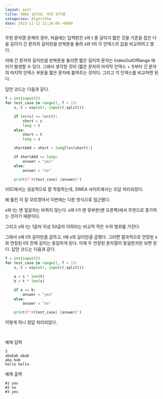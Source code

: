 ```yaml
---
layout: post
title: SWEA 18758. 무한 문자열
categories: Algorithm
date: 2023-11-12 22:26:00 +0900
---
```

무한 문자열 문제의 경우, 처음에는 입력받은 s와 t 중 길이가 짧은 것을 기준을 잡은 다음 길이가 긴 문자의 길이만큼 반복문을 돌려 s와 t의 각 인덱스의 값을 비교하려고 했다.

이때 긴 문자의 길이만큼 반복문을 돌리면 짧은 길이의 문자는 IndexOutOfRange 에러가 발생할 수 있다. 그래서 생각한 것이 (짧은 문자의 마지막 인덱스 + 1)부터 긴 문자의 마지막 인덱스 부분을 짧은 문자에 붙여주는 것이다. 그리고 각 인덱스를 비교하면 된다.

답안 코드는 다음과 같다.

```python
T = int(input())
for test_case in range(1, T + 1):
    s, t = map(str, input().split())

    if len(s) <= len(t):
        short = s
        long = t
    else:
        short = t
        long = s

    shortAdd = short + long[len(short):]

    if shortAdd == long:
        answer = "yes"
    else:
        answer = "no"

    print(f"#{test_case} {answer}")
```

VSC에서는 성공적으로 잘 작동하는데, SWEA 사이트에서는 오답 처리되었다.

왜 틀린 지 잘 모르겠어서 이번에는 다른 방식으로 접근했다.

s와 t는 맨 앞글자는 바뀌지 않는다. s와 t가 맨 뒷부분(맨 오른쪽)에서 무한으로 증가하는 것이기 때문이다.

그리고 s와 t는 1글자 이상 50글자 이하라는 비교적 작은 수의 범위를 가진다.

그래서 s에 t의 길이만큼 곱하고, t에 s의 길이만큼 곱했다. 그러면 결과적으로 연장된 s와 연장된 t의 전체 길이는 동일하게 된다. 이제 두 연장된 문자열이 동일한지만 보면 된다. 답안 코드는 다음과 같다.

```python
T = int(input())
for test_case in range(1, T + 1):
    s, t = map(str, input().split())

    a = s * len(t)
    b = t * len(s)

    if a == b:
        answer = "yes"
    else:
        answer = "no"

    print(f"#{test_case} {answer}")
```

이렇게 하니 정답 처리되었다.

<br>

예제 입력

```
3
ababab abab
aba bab
hello hello
```

예제 출력

```
#1 yes
#2 no
#3 yes
```
